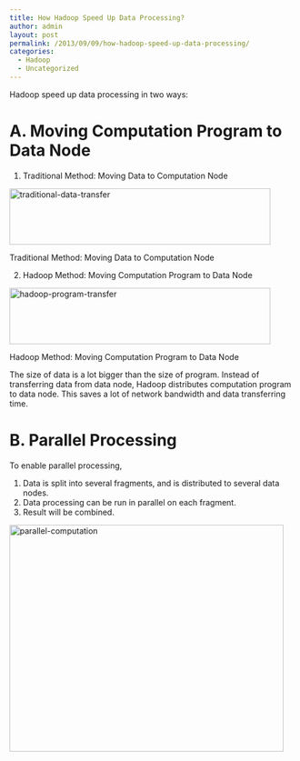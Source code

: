 ```yaml
---
title: How Hadoop Speed Up Data Processing?
author: admin
layout: post
permalink: /2013/09/09/how-hadoop-speed-up-data-processing/
categories:
  - Hadoop
  - Uncategorized
---
```

Hadoop speed up data processing in two ways:

# A. Moving Computation Program to Data Node

  1. Traditional Method: Moving Data to Computation Node
<div id="attachment_281" style="width: 469px" class="wp-caption alignnone">
  <a href="http://crzyjcky.com/?attachment_id=281"><img class="size-full wp-image-281 " alt="traditional-data-transfer" src="http://crzyjcky.com/wp-content/uploads/2013/09/traditional-data-transfer.png" width="459" height="99" /></a>
  
  <p class="wp-caption-text">
    Traditional Method: Moving Data to Computation Node
  </p>
</div>

  2. Hadoop Method: Moving Computation Program to Data Node
<div id="attachment_282" style="width: 469px" class="wp-caption alignnone">
  <a href="http://crzyjcky.com/2013/09/09/how-hadoop-speed-up-data-processing/hadoop-program-transfer/" rel="attachment wp-att-282"><img class="size-full wp-image-282" alt="hadoop-program-transfer" src="http://crzyjcky.com/wp-content/uploads/2013/09/hadoop-program-transfer.png" width="459" height="99" /></a>
  
  <p class="wp-caption-text">
    Hadoop Method: Moving Computation Program to Data Node
  </p>
</div></ol> 

The size of data is a lot bigger than the size of program. Instead of transferring data from data node, Hadoop distributes computation program to data node. This saves a lot of network bandwidth and data transferring time.

# B. Parallel Processing</h2> 

To enable parallel processing, 

  1. Data is split into several fragments, and is distributed to several data nodes.
  2. Data processing can be run in parallel on each fragment.
  3. Result will be combined.

<a href="http://crzyjcky.com/2013/09/09/how-hadoop-speed-up-data-processing/parallel-computation/" rel="attachment wp-att-283"><img class="alignnone size-full wp-image-283" alt="parallel-computation" src="http://crzyjcky.com/wp-content/uploads/2013/09/parallel-computation.png" width="482" height="399" /></a>